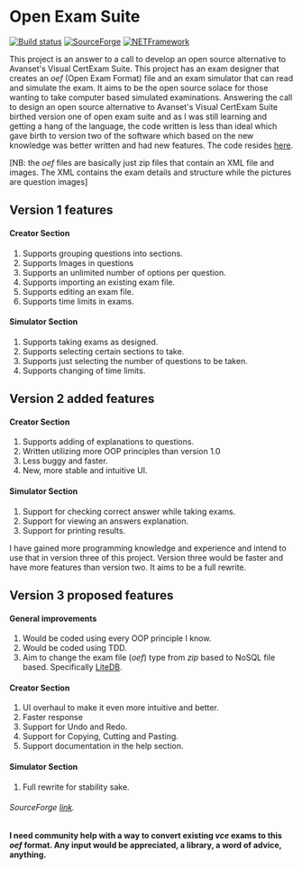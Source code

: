 # Open Exam Suite
[![Build status](https://ci.appveyor.com/api/projects/status/sbhyvvpj8jy8ifmw/branch/master?svg=true)](https://ci.appveyor.com/project/BolorunduroWinnerTimothy/open-exam-suite/branch/master)   [![SourceForge](https://img.shields.io/badge/downloads-67%2Fwk-brightgreen.svg)](https://sourceforge.net/projects/open-exam-suite/) [![NETFramework](https://img.shields.io/badge/.net-4.0-ff66b6.svg)](https://www.microsoft.com/en-us/download/details.aspx?id=17851)

This project is an answer to a call to develop an open source alternative to Avanset's Visual CertExam Suite. This project has an exam designer that creates an *oef* (Open Exam Format) file and an exam simulator that can read and simulate the exam. It aims to be the open source solace for those wanting to take computer based simulated examinations.
Answering the call to design an open source alternative to Avanset's Visual CertExam Suite birthed version one of open exam suite and as I was still learning and getting a hang of the language, the code written is less than ideal which gave birth to version two of the software which based on the new knowledge was better written and had new features. The code resides [here](https://github.com/bolorundurowb/Open-Exam-Suite-2.0).

[NB: the *oef* files are basically just zip files that contain an XML file and images. The XML contains the exam details and structure while the pictures are question images]


## Version 1 features
#### Creator Section
1. Supports grouping questions into sections.
2. Supports Images in questions
3. Supports an unlimited number of options per question.
4. Supports importing an existing exam file.
5. Supports editing an exam file.
6. Supports time limits in exams.

#### Simulator Section
1. Supports taking exams as designed.
2. Supports selecting certain sections to take.
3. Supports just selecting the number of questions to be taken.
4. Supports changing of time limits.


## Version 2 added features
#### Creator Section
1. Supports adding of explanations to questions.
2. Written utilizing more OOP principles than version 1.0
3. Less buggy and faster.
4. New, more stable and intuitive UI.

#### Simulator Section
1. Support for checking correct answer while taking exams.
2. Support for viewing an answers explanation.
3. Support for printing results.

I have gained more programming knowledge and experience and intend to use that in version three of this project. Version three would be faster and have more features than version two. It aims to be a full rewrite.


## Version 3 proposed features
#### General improvements
1. Would be coded using every OOP principle I know.
2. Would be coded using TDD.
3. Aim to change the exam file (*oef*) type from *zip* based to NoSQL file based. Specifically [LiteDB](http://www.litedb.org).

#### Creator Section
1. UI overhaul to make it even more intuitive and better.
2. Faster response
3. Support for Undo and Redo.
4. Support for Copying, Cutting and Pasting.
5. Support documentation in the help section.

#### Simulator Section
1. Full rewrite for stability sake.



###### SourceForge [link](https://sourceforge.net/projects/open-exam-suite).
__I need community help with a way to convert existing *vce* exams to this *oef* format. Any input would be appreciated, a library, a word of advice, anything.__
